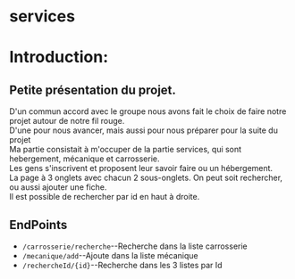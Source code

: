 # services

<h1>Introduction:</h1>

<h2>Petite présentation du projet.</h2>

<p>D'un commun accord avec le groupe nous avons fait le choix de faire notre projet autour de notre fil rouge.<br>
D'une pour nous avancer, mais aussi pour nous préparer pour la suite du projet<br>
Ma partie consistait à m'occuper de la partie services, qui sont hebergement, mécanique et carrosserie.<br>
Les gens s'inscrivent et proposent leur savoir faire ou un hébergement.<br>
La page à 3 onglets avec chacun 2 sous-onglets. On peut soit rechercher, ou aussi ajouter une fiche.<br>
Il est possible de rechercher par id en haut à droite.</p>

<h2>EndPoints</h2>
<ul>
<li><code>/carrosserie/recherche</code>--Recherche dans la liste carrosserie</li>
<li><code>/mecanique/add</code>--Ajoute dans la liste mécanique</li>
<li><code>/rechercheId/{id}</code>--Recherche dans les 3 listes par Id</li>
</ul>